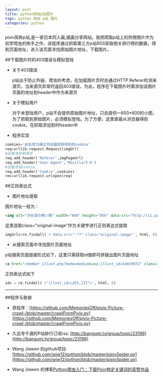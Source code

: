```yaml
---
layout: post
title: python爬取p站图片
tags: python 爬虫 p站 图片 
categories: python
---
```


pixiv简称p站,是一家日本同人画,插画分享网站。我把爬取p站上的热榜图片作为初学爬虫的练手之作，该程序通过抓取第三方p站RSS获取相关排行榜的数据，得到页面地址，进入该页面寻找原始图片地址，下载图片。  

##下载图片时的403错误与模拟登陆

* 关于403错误

   p站出于防止外链、爬虫的考虑，在加载图片页时会通过HTTP Referer检测来源页，当来源页异常时返回403错误，为此，程序在下载图片时需添加该图片页面的地址到header中作为来源页

* 关于模拟用户

   对于未登陆用户，p站不会提供原始图片地址，只会提供一600*600的小图，为了抓取到原始图片，必须模拟登陆。为了方便，这里直接从浏览器得到cookie，在抓取添加到时header中

* 程序实现

```python
cookies='此处改为通过浏览器抓取得到的cookie'
req=urllib.request.Request(imgUrl)
#这里添加来源页
req.add_header('Referer',imgPageUrl)
req.add_header('User-Agent','Mozilla/5.0')
#这里添加cookie
req.add_header('Cookie',cookies)
res=urllib.request.urlopen(req)
```     

##正则表达式  

* 图片地址提取

图片地址一般为：

```html
<img alt="渋谷凛の寒い朝" width="800" height="856" data-src="http://i1.pixiv.net/img-original/img/2016/01/14/01/05/02/54704248_p0.jpg" class="original-image">
```     

这里选取class="original-image"作为关键字进行正则表达式提取

```python
imgUrls=re.findall( r'data-src=".*?" class="original-image"', html, 0)
```

* 从搜索页面中寻找图片页面地址

p站搜索页面链接形式如下，这里只需获取id值即可拼接出图片页面地址
```html
<a href="/member_illust.php?mode=medium&amp;illust_id=54659072" class="work  _work multiple ">
```
正则表达式如下
```python
ids = re.findall( r'illust_id=\d{5,12}">', html, 0)
```

* * *

##程序与致谢 

* 原程序：[https://github.com/MemoriesOff/pivix-Picture-crawl-/blob/master/crawlFromPivix.py](https://github.com/MemoriesOff/pivix-Picture-crawl-/blob/master/crawlFromPivix.py)

* 久远寺千歳的P站排行订阅rss: [http://bangumi.tv/group/topic/23196](http://bangumi.tv/group/topic/23196)
* Wang Jiewen 的github项目: [https://github.com/wjw12/python/blob/master/pixivSpider.py](https://github.com/wjw12/python/blob/master/pixivSpider.py)
* Wang Jiewen 的博客[Python爬虫入门：下载Pixiv特定关键词的高赞作品](https://link.zhihu.com/?target=http%3A//xyzzzz.xyz/%3Fp%3D123)
